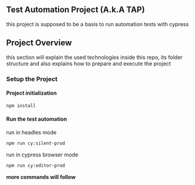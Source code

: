 ## Test Automation Project (A.k.A TAP)

this project is supposed to be a basis to run automation tests with cypress


## Project Overview

this section will explain the used technologies inside this repo, its folder structure 
and also explains how to prepare and execute the project

### Setup the Project

#### Project initialization
```bash
npm install
```

#### Run the test automation

run in headles mode
```bash
npm run cy:silent-prod
```

run in cypress browser mode
````bash
npm run cy:editor-prod
````

__more commands will follow__
